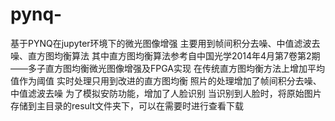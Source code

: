 # pynq-
基于PYNQ在jupyter环境下的微光图像增强
主要用到帧间积分去噪、中值滤波去噪、直方图均衡算法
其中直方图均衡算法参考自中国光学2014年4月第7卷第2期——多子直方图均衡微光图像增强及FPGA实现
在传统直方图均衡方法上增加平均值作为阈值
实时处理只用到改进的直方图均衡
照片的处理增加了帧间积分去噪、中值滤波去噪
为了模拟安防功能，增加了人脸识别
当识别到人脸时，将原始图片存储到主目录的result文件夹下，可以在需要时进行查看下载
